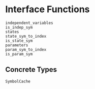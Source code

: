 # Interface Functions

```@docs
independent_variables
is_indep_sym
states
state_sym_to_index
is_state_sym
parameters
param_sym_to_index
is_param_sym
```

## Concrete Types

```@docs
SymbolCache
```